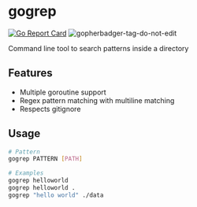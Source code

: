# gogrep

[![Go Report Card](https://goreportcard.com/badge/github.com/scorpionknifes/gogrep)](https://goreportcard.com/report/github.com/scorpionknifes/gogrep) ![gopherbadger-tag-do-not-edit](https://img.shields.io/badge/Go%20Coverage-96%25-brightgreen.svg?longCache=true&style=flat)

Command line tool to search patterns inside a directory

## Features

- Multiple goroutine support
- Regex pattern matching with multiline matching
- Respects gitignore

## Usage

```bash
# Pattern
gogrep PATTERN [PATH]

# Examples
gogrep helloworld
gogrep helloworld .
gogrep "hello world" ./data
```
